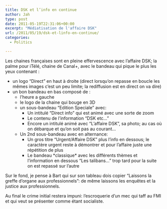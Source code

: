 ```yaml
---
title: DSK et l’info en continue
author: Jah
type: post
date: 2011-05-19T22:31:06+00:00
excerpt: "Médiatisation de l'affaire DSK"
url: /2011/05/19/dsk-et-linfo-en-continue/
categories:
  - Politics

---
```

Les chaines françaises sont en pleine effervescence avec l&#8217;affaire DSK; la palme pour iTélé, chaine de Canal+, avec le bandeau qui pique le plus les yeux contenant :

  * un logo &#8220;Direct&#8221; en haut à droite (direct lorsqu&#8217;on repasse en boucle les mêmes images c&#8217;est un peu limite; la rediffusion est en direct on va dire)
  * un bon bandeau en bas composé de : 
      * l&#8217;heure a gauche
      * le logo de la chaine qui bouge en 3D
      * un sous-bandeau &#8220;Edition Speciale&#8221; avec: 
          * Un intitulé &#8220;Direct info&#8221; qui est animé avec une sorte de zoom
          * Le contenu de l&#8217;information &#8220;DSK etc&#8230;&#8221;
          * Encore un intitulé animé avec &#8220;L&#8217;affaire DSK&#8221;, sa photo; au cas où on débarque et qu&#8217;on soit pas au courant&#8230;
      * Un 2nd sous-bandeau avec en alternance: 
          * Un gros titre &#8220;Urgent/Affaire DSK&#8221; plus l&#8217;info en dessous; le caractère urgent reste à démontrer et pour l&#8217;affaire juste une répétition de plus
          * Le bandeau \*classique\* avec les différents thèmes et l&#8217;information en dessous &#8220;Les talibans&#8230;&#8221; trop tard pour la suite on est repassé sur l&#8217;autre

Sur le fond, je pense à Bart qui sur son tableau dois copier &#8220;Laissons la greffe d&#8217;organe aux professionnels&#8221;: de même laissons les enquêtes et la justice aux professionnels.
  
Au final le crime initial restera impuni: l&#8217;escroquerie d&#8217;un mec qui taff au FMI et qui veut se présenter comme étant socialiste.